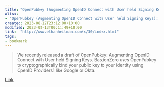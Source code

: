 ```yaml
---
title: "OpenPubkey (Augmenting OpenID Connect with User held Signing Keys): Why I think it is the most important security research I’ve done"
alias:
- "OpenPubkey (Augmenting OpenID Connect with User held Signing Keys): Why I think it is the most important security research I’ve done"
created: 2023-08-12T23:12:00+10:00
modified: 2023-08-13T00:11:49+10:00
link:  "http://www.ethanheilman.com/x/30/index.html"
tags:
- bookmark
---
```


> We recently released a draft of OpenPubkey: Augmenting OpenID Connect with User held Signing Keys. BastionZero uses OpenPubkey to cryptographically bind your public key to your identity using OpenID Providers1 like Google or Okta.

[Link](http://www.ethanheilman.com/x/30/index.html)


